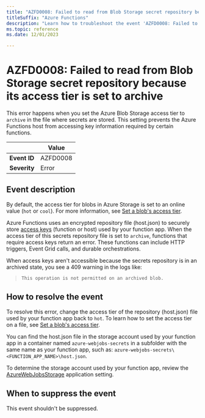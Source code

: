 ```yaml
---
title: "AZFD0008: Failed to read from Blob Storage secret repository because its access tier is set to archive"
titleSuffix: "Azure Functions"
description: "Learn how to troubleshoot the event 'AZFD0008: Failed to read from Blob storage secret repository because its access tier is set to archive' in Azure Functions."
ms.topic: reference
ms.date: 12/01/2023

---
```


# AZFD0008: Failed to read from Blob Storage secret repository because its access tier is set to archive

This error happens when you set the Azure Blob Storage access tier to `archive` in the file where secrets are stored. This setting prevents the Azure Functions host from accessing key information required by certain functions.

| | Value |
|-|-|
| **Event ID** |AZFD0008|
| **Severity** |Error|

## Event description

By default, the access tier for blobs in Azure Storage is set to an online value (`hot` or `cool`). For more information, see [Set a blob's access tier](../../../storage/blobs/access-tiers-online-manage.md). 

Azure Functions uses an encrypted repository file (host.json) to securely store [access keys](../../function-keys-how-to.md) (function or host) used by your function app. When the access tier of this secrets repository file is set to `archive`, functions that require access keys return an error. These functions can include HTTP triggers, Event Grid calls, and durable orchestrations.
 
When access keys aren't accessible because the secrets repository is in an archived state, you see a 409 warning in the logs like: 

> `This operation is not permitted on an archived blob.` 


## How to resolve the event

To resolve this error, change the access tier of the repository (host.json) file used by your function app back to `hot`. To learn how to set the access tier on a file, see [Set a blob's access tier](../../../storage/blobs/access-tiers-online-manage.md). 

You can find the host.json file in the storage account used by your function app in a container named `azure-webjobs-secrets` in a subfolder with the same name as your function app, such as: `azure-webjobs-secrets\<FUNCTION_APP_NAME>\host.json`.

To determine the storage account used by your function app, review the [AzureWebJobsStorage](../../functions-app-settings.md#azurewebjobsstorage) application setting. 

## When to suppress the event

This event shouldn't be suppressed.
